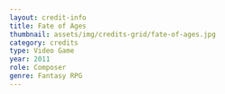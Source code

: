 ```yaml
---
layout: credit-info
title: Fate of Ages
thumbnail: assets/img/credits-grid/fate-of-ages.jpg
category: credits
type: Video Game
year: 2011
role: Composer
genre: Fantasy RPG
---
```



